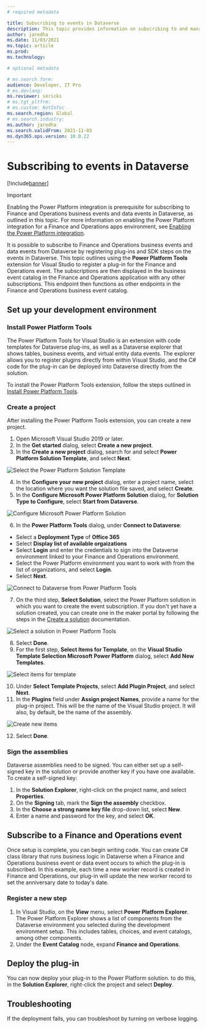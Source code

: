 ```yaml
---
# required metadata

title: Subscribing to events in Dataverse
description: This topic provides information on subscribing to and managing Finance and Operations apps business events in Microsoft Dataverse
author: jaredha
ms.date: 11/03/2021
ms.topic: article
ms.prod:
ms.technology: 

# optional metadata

# ms.search.form:
audience: Developer, IT Pro
# ms.devlang: 
ms.reviewer: sericks
# ms.tgt_pltfrm: 
# ms.custom: NotInToc
ms.search.region: Global
# ms.search.industry:
ms.author: jaredha
ms.search.validFrom: 2021-11-03
ms.dyn365.ops.version: 10.0.22
---
```


# Subscribing to events in Dataverse
[!include[banner](../includes/banner.md)]

> [!IMPORTANT]
> Enabling the Power Platform integration is prerequisite for subscribing to Finance and Operations business events and data events in Dataverse, as outlined in this topic. For more information on enabling the Power Platform integration for a Finance and Operations apps environment, see [Enabling the Power Platform integration](./power-platform/enable-power-platform-integration).

It is possible to subscribe to Finance and Operations business events and data events from Dataverse by registering plug-ins and SDK steps on the events in Dataverse. This topic outlines using the **Power Platform Tools** extension for Visual Studio to register a plug-in for the Finance and Operations event. The subscriptions are then displayed in the business event catalog in the Finance and Operations application with any other subscriptions. This endpoint then functions as other endpoints in the Finance and Operations business event catalog.

## Set up your development environment

### Install Power Platform Tools

The Power Platform Tools for Visual Studio is an extension with code templates for Dataverse plug-ins, as well as a Dataverse explorer that shows tables, business events, and virtual entity data events. The explorer allows you to register plugins directly from within Visual Studio, and the C# code for the plug-in can be deployed into Dataverse directly from the solution.

To install the Power Platform Tools extension, follow the steps outlined in [Install Power Platform Tools](/powerapps/developer/data-platform/tools/devtools-install).

### Create a project

After installing the Power Platform Tools extension, you can create a new project.

1. Open Microsoft Visual Studio 2019 or later.
2. In the **Get started** dialog, select **Create a new project**.
3. In the **Create a new project** dialog, search for and select **Power Platform Solution Template**, and select **Next**.
  
  ![Select the Power Platform Solution Template](../media/businessevents_SelectSolutionTemplate.png)

4. In the **Configure your new project** dialog, enter a project name, select the location where you want the solution file saved, and select **Create**.
5. In the **Configure Microsoft Power Platform Solution** dialog, for **Solution Type to Configure**, select **Start from Dataverse**.

  ![Configure Microsoft Power Platform Solution](../media/businessevents_ConfigurePowerPlatformSolution.png)

6. In the **Power Platform Tools** dialog, under **Connect to Dataverse**:
  - Select a **Deployment Type** of **Office 365**
  - Select **Display list of available orgaizations**
  - Select **Login** and enter the credentials to sign into the Dataverse environment linked to your Finance and Operations environment.
  - Select the Power Platform environment you want to work with from the list of organizations, and select **Login**.
  - Select **Next**.

  ![Connect to Dataverse from Power Platform Tools](../media/businessevents_PowerPlatformToolsConnectToDataverse.png)

7. On the third step, **Select Solution**, select the Power Platform solution in which you want to create the event subscription. If you don't yet have a solution created, you can create one in the maker portal by following the steps in the [Create a solution](/powerapps/maker/data-platform/create-solution) documentation.

  ![Select a solution in Power Platform Tools](../media/businessevents_PowerPlatformToolsSelectSolution.png)

8. Select **Done**.
9. For the first step, **Select Items for Template**, on the **Visual Studio Template Selection Microsoft Power Platform** dialog, select **Add New Templates**.

  ![Select items for template](../media/businessevents_PowerPlatformToolsSelectItemsForTemplate.png)

10. Under **Select Template Projects**, select **Add Plugin Project**, and select **Next**.
11. In the **Plugins** field under **Assign project Names**, provide a name for the plug-in project. This will be the name of the Visual Studio project. It will also, by default, be the name of the assembly.

  ![Create new items](../media/businessevents_PowerPlatformToolsCreateNewItems.png)

12. Select **Done**.

### Sign the assemblies

Dataverse assemblies need to be signed. You can either set up a self-signed key in the solution or provide another key if you have one available. To create a self-signed key:

1. In the **Solution Explorer**, right-click on the project name, and select **Properties**.
2. On the **Signing** tab, mark the **Sign the assembly** checkbox.
3. In the **Choose a strong name key file** drop-down list, select **New**.
4. Enter a name and password for the key, and select **OK**.

## Subscribe to a Finance and Operations event

Once setup is complete, you can begin writing code. You can create C# class library that runs business logic in Dataverse when a Finance and Operations business event or data event occurs to which the plug-in is subscribed. In this example, each time a new worker record is created in Finance and Operations, our plug-in will update the new worker record to set the anniversary date to today's date.

### Register a new step

1. In Visual Studio, on the **View** menu, select **Power Platform Explorer**. The Power Platform Explorer shows a list of components from the Dataverse environment you selected during the development environment setup. This includes tables, choices, and event catalogs, among other components. 
2. Under the **Event Catalog** node, expand **Finance and Operations**.


## Deploy the plug-in

You can now deploy your plug-in to the Power Platform solution. to do this, in the **Solution Explorer**, right-click the project and select **Deploy**.

## Troubleshooting

If the deployment fails, you can troubleshoot by turning on verbose logging. 
